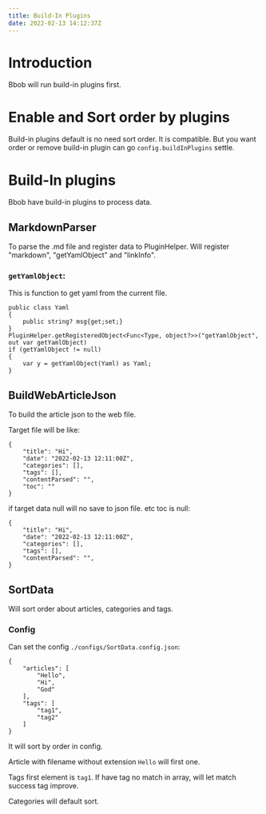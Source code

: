 ```yaml
---
title: Build-In Plugins
date: 2022-02-13 14:12:37Z
---
```

# Introduction
Bbob will run build-in plugins first.

# Enable and Sort order by plugins
Build-in plugins default is no need sort order. It is compatible. But you want order or remove build-in plugin can go `config.buildInPlugins` settle.

# Build-In plugins
Bbob have build-in plugins to process data.
## MarkdownParser
To parse the .md file and register data to PluginHelper. Will register "markdown", "getYamlObject" and "linkInfo".

### `getYamlObject`:
This is function to get yaml from the current file.
```
public class Yaml
{
    public string? msg{get;set;}
}
PluginHelper.getRegisteredObject<Func<Type, object?>>("getYamlObject", out var getYamlObject)
if (getYamlObject != null)
{
    var y = getYamlObject(Yaml) as Yaml;
}
```

## BuildWebArticleJson
To build the article json to the web file.

Target file will be like:
```
{
    "title": "Hi",
    "date": "2022-02-13 12:11:00Z",
    "categories": [],
    "tags": [],
    "contentParsed": "",
    "toc": ""
}
```
if target data null will no save to json file. etc toc is null:
```
{
    "title": "Hi",
    "date": "2022-02-13 12:11:00Z",
    "categories": [],
    "tags": [],
    "contentParsed": "",
}
```

## SortData
Will sort order about articles, categories and tags.
### Config
Can set the config `./configs/SortData.config.json`:
```
{
    "articles": [
        "Hello",
        "Hi",
        "God"
    ],
    "tags": [
        "tag1",
        "tag2"
    ]
}
```
It will sort by order in config.

Article with filename without extension `Hello` will first one.

Tags first element is `tag1`. If have tag no match in array, will let match success tag improve.

Categories will default sort.